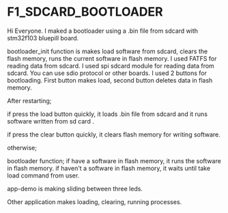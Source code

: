 # F1_SDCARD_BOOTLOADER

Hi Everyone. 
I maked a bootloader using a .bin file from sdcard with stm32f103 bluepill board.

bootloader_init function is makes load software from sdcard, clears the flash memory, runs the current software in flash memory.
I used FATFS for reading data from sdcard.
I used spi sdcard module for reading data from sdcard. You can use sdio protocol or other boards.
I used 2 buttons for bootloading.
First button makes load, second button deletes data in flash memory.

After restarting;

if press the load button quickly, it loads .bin file from sdcard and it runs software written from sd card .

if press the clear button quickly, it clears flash memory for writing software.

otherwise;

bootloader function;
                    if have a software in flash memory, it runs the software in flash memory.
                    if haven't a software in flash memory, it waits until take load command from user.
  
app-demo is making sliding between three leds.

Other application makes loading, clearing, running processes.
